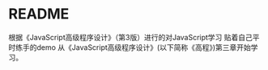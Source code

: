 # README 
根据《JavaScript高级程序设计》（第3版）进行的对JavaScript学习
贴着自己平时练手的demo
从《JavaScript高级程序设计》(以下简称《高程》)第三章开始学习。